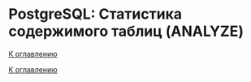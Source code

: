 # PostgreSQL: Статистика содержимого таблиц (ANALYZE)

<!--

-->

[К оглавлению](../README.md)



[К оглавлению](../README.md)
